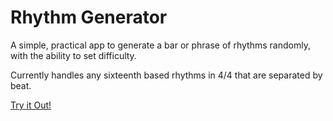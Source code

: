 # Rhythm Generator

A simple, practical app to generate a bar or phrase of rhythms randomly, with the ability to set difficulty.

Currently handles any sixteenth based rhythms in 4/4 that are separated by beat.

[Try it Out!](https://rhythm-generator.vercel.app) 